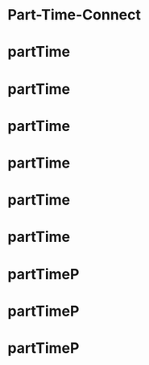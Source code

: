 # Part-Time-Connect
# partTime
# partTime
# partTime
# partTime
# partTime
# partTime
# partTimeP
# partTimeP
# partTimeP

